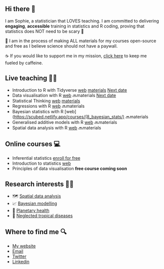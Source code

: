 ## Hi there 👋

I am Sophie, a statistician that LOVES teaching. I am committed to delivering **engaging**, **accessible** training in statistics and R coding, proving that statistics does NOT need to be scary 👻

📖 I am in the process of making ALL materials for my courses open-source and free as I believe science should not have a paywall. 

☕ If you would like to support me in my mission, [click here](https://buymeacoffee.com/sophie_a_lee) to keep me fueled by caffeine.

## Live teaching 👩‍🏫
- Introduction to R with Tidyverse [web](https://scubed.netlify.app/courses/1_intro_r_tidyverse/) [materials](https://github.com/sophie-a-lee/Introduction_R_Tidyverse_course) [Next date](https://instats.org/seminar/introduction-to-r-with-tidyverse-2542)
- Data visualisation with R [web](https://scubed.netlify.app/courses/3_data_viz/) 🔜materials [Next date](https://www.ncrm.ac.uk/training/show.php?article=13619)
- Statistical Thinking [web](https://scubed.netlify.app/courses/9_statistical_thinking/) [materials](https://github.com/sophie-a-lee/statistical_thinking/)
- Regressions with R [web](https://scubed.netlify.app/courses/7_regression_with_r/) 🔜materials
- Bayesian statistics with R [web](https://scubed.netlify.app/courses/(8_bayesian_stats/) 🔜materials
- Generalised additive models with R [web](https://scubed.netlify.app/courses/6_generalised_additive_models/) 🔜materials
- Spatial data analysis with R [web](https://scubed.netlify.app/courses/2_spatial_data_analysis/) 🔜materials

## Online courses 💻
- Inferential statistics [enroll for free](https://equationsofdisease.com/courses/inferential-statistics/)
- Introduction to statistics [web](https://scubed.netlify.app/courses/4_intro_stats/)
- Principles of data visualisation **free course coming soon**

## Research interests 👩‍🔬
- 🗺️ [Spatial data analysis](https://scubed.rbind.io/publications/4_systematic_review/)
- 📈 [Bayesian modelling](https://scubed.rbind.io/publications/2_bayesian_model/)
- 🌲 [Planetary health](https://scubed.rbind.io/publications/5_hydromet_paper/)
- 🦟 [Neglected tropical diseases](https://scubed.rbind.io/publications/3_dengue_expansion/)
  
## Where to find me 🔍
- [My website](https://scubed.rbind.io/)
- [Email](mailto:sophie.a.lee10@gmail.com)
- [Twitter](https://x.com/SophieStats10)
- [Linkedin](https://www.linkedin.com/in/sophie-lee-51905587/)
